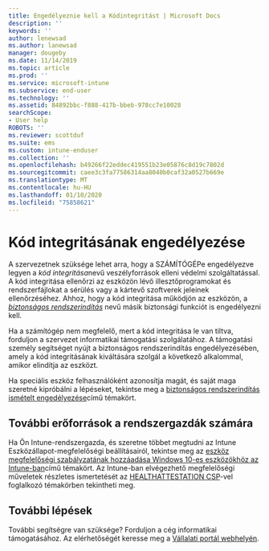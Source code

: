 ```yaml
---
title: Engedélyeznie kell a Kódintegritást | Microsoft Docs
description: ''
keywords: ''
author: lenewsad
ms.author: lanewsad
manager: dougeby
ms.date: 11/14/2019
ms.topic: article
ms.prod: ''
ms.service: microsoft-intune
ms.subservice: end-user
ms.technology: ''
ms.assetid: 84892bbc-f888-417b-bbeb-978cc7e10028
searchScope:
- User help
ROBOTS: ''
ms.reviewer: scottduf
ms.suite: ems
ms.custom: intune-enduser
ms.collection: ''
ms.openlocfilehash: b49266f22eddec419551b23e05876c8d19c7802d
ms.sourcegitcommit: caee3c3fa77586314aa8040b0caf32a0527b669e
ms.translationtype: MT
ms.contentlocale: hu-HU
ms.lasthandoff: 01/10/2020
ms.locfileid: "75858621"
---
```

# <a name="enable-code-integrity"></a>Kód integritásának engedélyezése

A szervezetnek szüksége lehet arra, hogy a SZÁMÍTÓGÉPe engedélyezve legyen a *kód integritása*nevű veszélyforrások elleni védelmi szolgáltatással. A kód integritása ellenőrzi az eszközön lévő illesztőprogramokat és rendszerfájlokat a sérülés vagy a kártevő szoftverek jeleinek ellenőrzéséhez. Ahhoz, hogy a kód integritása működjön az eszközön, a [*biztonságos rendszerindítás*](https://docs.microsoft.com/windows/security/information-protection/secure-the-windows-10-boot-process#secure-boot) nevű másik biztonsági funkciót is engedélyezni kell.

Ha a számítógép nem megfelelő, mert a kód integritása le van tiltva, forduljon a szervezet informatikai támogatási szolgálatához. A támogatási személy segítséget nyújt a biztonságos rendszerindítás engedélyezésében, amely a kód integritásának kiváltására szolgál a következő alkalommal, amikor elindítja az eszközt. 

Ha speciális eszköz felhasználóként azonosítja magát, és saját maga szeretné kipróbálni a lépéseket, tekintse meg a [biztonságos rendszerindítás ismételt engedélyezése](https://docs.microsoft.com/windows-hardware/manufacture/desktop/disabling-secure-boot#re-enable-secure-boot)című témakört.

## <a name="additional-resources-for-it-administrators"></a>További erőforrások a rendszergazdák számára

Ha Ön Intune-rendszergazda, és szeretne többet megtudni az Intune Eszközállapot-megfelelőségi beállításairól, tekintse meg az [eszköz megfelelőségi szabályzatának hozzáadása Windows 10-es eszközökhöz az Intune-ban](https://docs.microsoft.com/intune/protect/compliance-policy-create-windows)című témakört. Az Intune-ban elvégezhető megfelelőségi műveletek részletes ismertetését az [HEALTHATTESTATION CSP](https://docs.microsoft.com/windows/client-management/mdm/healthattestation-csp#step-8-take-appropriate-policy-action-based-on-evaluation-results)-vel foglalkozó témakörben tekintheti meg.  

## <a name="next-steps"></a>További lépések

További segítségre van szüksége? Forduljon a cég informatikai támogatásához. Az elérhetőségét keresse meg a [Vállalati portál webhelyén](https://go.microsoft.com/fwlink/?linkid=2010980).

